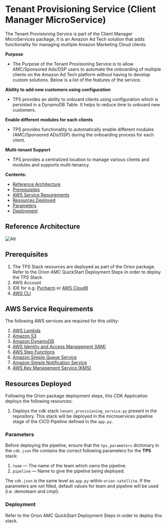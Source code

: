 # Tenant Provisioning Service (Client Manager MicroService)

The Tenant Provisioning Service is part of the Client Manager MicroServices package, it is an Amazon Ad Tech solution that adds functionality for managing multiple Amazon Marketing Cloud clients.

**Purpose**

- The Purpose of the Tenant Provisioning Service is to allow AMC/Sponsored Ads/DSP users to automate the onboarding of multiple clients on the Amazon Ad Tech platform without having to develop custom solutions. Below is a list of the features of the service.

**Ability to add new customers using configuration**

- TPS provides an ability to onboard clients using configuration which is persisted in a DynamoDB Table. It helps to reduce time to onboard new customers.

**Enable different modules for each clients**

- TPS provides functionality to automatically enable different modules (AMC/Sponsored ADs/DSP) during the onboarding process for each client.

**Multi-tenant Support**

- TPS provides a centralized location to manage various clients and modules and supports multi-tenancy.

**Contents:**

- [Reference Architecture](#reference-architecture)
- [Prerequisites](#prerequisites)
- [AWS Service Requirements](#aws-service-requirements)
- [Resources Deployed](#resources-deployed)
- [Parameters](#parameters)
- [Deployment](#deployment)

## Reference Architecture

![Alt](TPS-customer-microservices-Architecture.png)

## Prerequisites

1. The TPS Stack resources are deployed as part of the Orion package. Refer to the Orion AMC QuickStart Deployment Steps in order to deploy the TPS Stack.
2. AWS Account
3. IDE for e.g. [Pycharm](https://www.jetbrains.com/pycharm/) or [AWS Cloud9](https://aws.amazon.com/cloud9/)
4. [AWS CLI](https://docs.aws.amazon.com/cli/latest/userguide/install-cliv2.html)

## AWS Service Requirements

The following AWS services are required for this utility:

1.  [AWS Lambda](https://aws.amazon.com/lambda/)
2.  [Amazon S3](https://aws.amazon.com/s3/)
3.  [Amazon DynamoDB](https://aws.amazon.com/dynamodb/)
4.  [AWS Identity and Access Management (IAM)](https://aws.amazon.com/iam/)
5.  [AWS Step Functions](https://aws.amazon.com/step-functions/)
6.  [Amazon Simple Queue Service](https://aws.amazon.com/sqs/)
7.  [Amazon Simple Notification Service](https://aws.amazon.com/sns/)
8.  [AWS Key Management Service (KMS)](https://aws.amazon.com/kms/)

## Resources Deployed

Following the Orion package deployment steps, this CDK Application deploys the following resources:

1. Deploys the cdk stack `tenant_provisioning_service.py` present in the repository. This stack will be deployed in the microservices pipeline stage of the CICD Pipeline defined in the `app.py`.

### Parameters

Before deploying the pipeline, ensure that the `tps_parameters` dictionary in the `cdk.json` file contains the correct following parameters for the **TPS** stack:

1. `team` — The name of the team which owns the pipeline.
2. `pipeline` — Name to give the pipeline being deployed.

The `cdk.json` is the same level as `app.py` within `orion-satellite`. If the parameters are not filled, default values for team and pipeline will be used (i.e. demoteam and cmpl).

### Deployment

Refer to the Orion AMC QuickStart Deployment Steps in order to deploy this stack.
